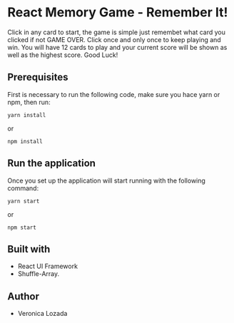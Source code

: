 # React Memory Game - Remember It!

Click in any card to start, the game is simple just remembet what card you clicked if not GAME OVER. Click once and only once to keep playing and win. You will have 12 cards to play and your current score will be shown as well as the highest score. Good Luck! 

##  Prerequisites
First is necessary to run the following code, make sure you hace yarn or npm, then run:

`yarn install`

or 

`npm install`

##  Run the application
Once you set up the application will start running with the following command: 

`yarn start`

or 

`npm start`

##  Built with 

* React UI Framework
* Shuffle-Array. 

##  Author
* Veronica Lozada

